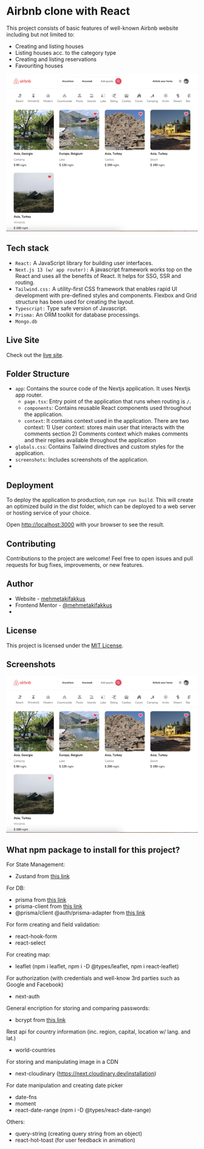 # Airbnb clone with React
This project consists of basic features of well-known Airbnb website including but not limited to:
- Creating and listing houses
- Listing houses acc. to the category type
- Creating and listing reservations
- Favouriting houses
  
![desktop-main-image](/screenshots/desktop-main.png)

## Tech stack
- `React:` A JavaScript library for building user interfaces.
- `Next.js 13 (w/ app router):` A javascript framework works top on the React and uses all the benefits of React. It helps for SSG, SSR and routing.
- `Tailwind.css:` A utility-first CSS framework that enables rapid UI development with pre-defined styles and components. Flexbox and Grid structure has been used for creating the layout.
- `Typescript:` Type safe version of Javascript.
- `Prisma:` An ORM toolkit for database processings.
- `Mongo.db`

## Live Site
Check out the [live site](https://airbnb-clone-mehmetakifakkus.vercel.app/).

## Folder Structure
- `app`: Contains the source code of the Nextjs application. It uses Nextjs app router.
  - `page.tsx`: Entry point of the application that runs when routing is `/`.
  - `components`: Contains reusable React components used throughout the application.
  - `context`: It contains context used in the application. There are two context: 1) User context: stores main user that interacts with the comments section 2) Comments context which makes comments and their replies available throughout the application
- `globals.css`: Contains Tailwind directives and custom styles for the application.
- `screenshots`: Includes screenshots of the application.
- 
## Deployment
To deploy the application to production, run `npm run build`. This will create an optimized build in the dist folder, which can be deployed to a web server or hosting service of your choice.

Open [http://localhost:3000](http://localhost:3000) with your browser to see the result.

## Contributing

Contributions to the project are welcome! Feel free to open issues and pull requests for bug fixes, improvements, or new features.

## Author
- Website - [mehmetakifakkus](https://mehmetakifakkus.github.io)
- Frontend Mentor - [@mehmetakifakkus](https://www.frontendmentor.io/profile/mehmetakifakkus)
- 
## License
This project is licensed under the [MIT License](LICENSE).


## Screenshots
![desktop-main-image](/screenshots/desktop-main.png)

## What npm package to install for this project?

For State Management:
- Zustand from [this link](https://github.com/pmndrs/zustand)

For DB: 
- prisma from [this link](https://www.prisma.io/docs/getting-started/setup-prisma/start-from-scratch-typescript-postgres)
- prisma-client from [this link](https://www.prisma.io/docs/concepts/components/prisma-client)
- @prisma/client @auth/prisma-adapter from [this link](https://authjs.dev/reference/adapter/prisma)
  
For form creating and field  validation:
- react-hook-form
- react-select

For creating map:
- leaflet (npm i leaflet, npm i -D @types/leaflet, npm i react-leaflet)
  
For authorization (with credentials and well-know 3rd parties such as Google and Facebook)
- next-auth 

General encription for storing and comparing passwords:  
- bcrypt from [this link](https://www.npmjs.com/package/bcrypt)

Rest api for country information (inc. region, capital, location w/ lang. and lat.)
- world-countries

For storing and manipulating image in a CDN
- next-cloudinary (https://next.cloudinary.dev/installation)

For date manipulation and creating date picker
- date-fns
- moment
- react-date-range (npm i -D @types/react-date-range)

Others:
- query-string (creating query string from an object)
- react-hot-toast (for user feedback in animation)
